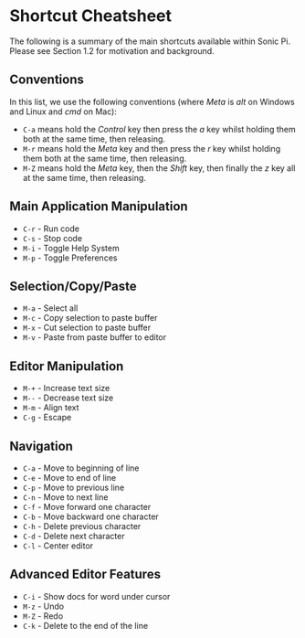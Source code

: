 # Shortcut Cheatsheet

The following is a summary of the main shortcuts available within Sonic
Pi. Please see Section 1.2 for motivation and background.

## Conventions

In this list, we use the following conventions (where *Meta* is *alt* on
Windows and Linux and *cmd* on Mac):

* `C-a` means hold the *Control* key then press the *a* key whilst holding them both at the same time, then releasing.
* `M-r` means hold the *Meta* key and then press the *r* key whilst holding them both at the same time, then releasing.
* `M-Z` means hold the *Meta* key, then the *Shift* key, then finally the *z* key all at the same time, then releasing.

## Main Application Manipulation

* `C-r` - Run code
* `C-s` - Stop code
* `M-i` - Toggle Help System
* `M-p` - Toggle Preferences

## Selection/Copy/Paste

* `M-a` - Select all
* `M-c` - Copy selection to paste buffer
* `M-x` - Cut selection to paste buffer
* `M-v` - Paste from paste buffer to editor

## Editor Manipulation

* `M-+` - Increase text size
* `M--` - Decrease text size
* `M-m` - Align text
* `C-g` - Escape

## Navigation

* `C-a` - Move to beginning of line
* `C-e` - Move to end of line
* `C-p` - Move to previous line
* `C-n` - Move to next line
* `C-f` - Move forward one character
* `C-b` - Move backward one character
* `C-h` - Delete previous character
* `C-d` - Delete next character
* `C-l` - Center editor

## Advanced Editor Features

* `C-i` - Show docs for word under cursor
* `M-z` - Undo
* `M-Z` - Redo
* `C-k` - Delete to the end of the line
